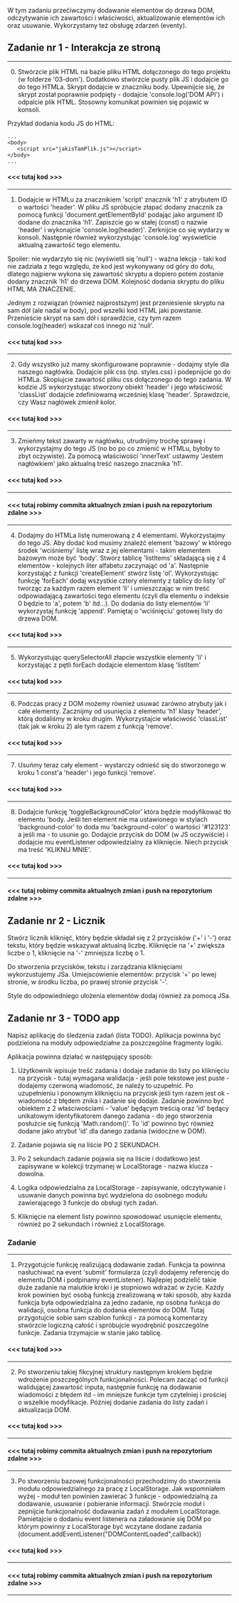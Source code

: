 

W tym zadaniu przećiwczymy dodawanie elementów do drzewa DOM, odczytywanie ich zawartości i właściwości, aktualizowanie elementów ich oraz usuwanie. Wykorzystamy też obsługę zdarzeń (eventy).

## Zadanie nr 1 - Interakcja ze stroną

---

0.  Stwórzcie plik HTML na bazie pliku HTML dołączonego do tego projektu (w folderze '03-dom').
    Dodatkowo stwórzcie pusty plik JS i dodajcie go do tego HTMLa. Skrypt dodajcie w znaczniku body.
    Upewnijcie się, że skrypt został poprawnie podpięty - dodajcie 'console.log('DOM API') i odpalcie plik HTML. Stosowny komunikat powinien się pojawić w konsoli.

Przykład dodania kodu JS do HTML:

```
...
<body>
   <script src="jakisTamPlik.js"></script>
</body>
...
```

#### <<< tutaj kod >>>

---

1. Dodajcie w HTMLu za znacznikiem 'script' znacznik 'h1' z atrybutem ID o wartości 'header'. W pliku JS spróbujcie złapać dodany znacznik za pomocą funkcji 'document.getElementById' podając jako argument ID dodane do znacznika 'h1'. Zapiszcie go w stałej (const) o nazwie 'header' i wykonajcie 'console.log(header)'. Zerknijcie co się wydarzy w konsoli. Następnie również wykorzystując 'console.log' wyświetlcie aktualną zawartość tego elementu.

Spoiler: nie wydarzyło się nic (wyświetli się 'null') - ważna lekcja - taki kod nie zadziała z tego względu, że kod jest wykonywany od góry do dołu, dlatego najpierw wykona się zawartość skryptu a dopiero potem zostanie dodany znacznik 'h1' do drzewa DOM. Kolejność dodania skryptu do pliku HTML MA ZNACZENIE.

Jednym z rozwiązań (również najprostszym) jest przeniesienie skryptu na sam dół (ale nadal w body), pod wszelki kod HTML jaki powstanie.
Przenieście skrypt na sam dół i sprawdźcie, czy tym razem console.log(header) wskazał coś innego niż 'null'.

#### <<< tutaj kod >>>

---

2. Gdy wszystko już mamy skonfigurowane poprawnie - dodajmy style dla naszego nagłówka. Dodajcie plik css (np. styles.css) i podepnijcie go do HTMLa. Skopiujcie zawartość pliku css dołączonego do tego zadania.
   W kodzie JS wykorzystując stworzony obiekt 'header' i jego właściwość 'classList' dodajcie zdefiniowamą wcześniej klasę 'header'.
   Sprawdzcie, czy Wasz nagłówek zmienił kolor.

#### <<< tutaj kod >>>

---

3. Zmieńmy tekst zawarty w nagłówku, utrudnijmy trochę sprawę i wykorzystajmy do tego JS (no bo po co zmienić w HTMLu, byłoby to zbyt oczywiste). Za pomocą właściwości 'innerText' ustawmy 'Jestem nagłówkiem' jako aktualną treść naszego znacznika 'h1'.

#### <<< tutaj kod >>>

---

#### <<< tutaj robimy commita aktualnych zmian i push na repozytorium zdalne >>>

---

4. Dodajmy do HTMLa listę numerowaną z 4 elementami. Wykorzystajmy do tego JS. Aby dodać kod musimy znaleźć element 'bazowy' w którego środek 'wciśniemy' listę wraz z jej elementami - takim elementem bazowym może być 'body'.
   Stwórz tablicę 'listItems' składającą się z 4 elementów - kolejnych liter alfabetu zaczynająć od 'a'. Następnie korzystająć z funkcji 'createElement' stwórz listę 'ol'. Wykorzystując funkcję 'forEach' dodaj wszystkie cztery elementy z tablicy do listy 'ol' tworząc za każdym razem element 'li' i umieszczając w nim treść odpowiadającą zawartości tego elementu (czyli dla elementu o indeksie 0 będzie to 'a', potem 'b' itd...). Do dodania do listy elementów 'li' wykorzystaj funkcję 'append'. Pamiętaj o 'wciśnięciu' gotowej listy do drzewa DOM.

#### <<< tutaj kod >>>

---

5. Wykorzystując querySelectorAll złapcie wszystkie elementy 'li' i korzystając z pętli forEach dodajcie elementom klasę 'listItem'

#### <<< tutaj kod >>>

---

6. Podczas pracy z DOM możemy również usuwać zarówno atrybuty jak i całe elementy. Zacznijmy od usunięcia z elementu 'h1' klasy 'header', którą dodaliśmy w kroku drugim. Wykorzystajcie właściwość 'classList' (tak jak w kroku 2) ale tym razem z funkcją 'remove'.

#### <<< tutaj kod >>>

---

7. Usuńmy teraz cały element - wystarczy odnieść się do stworzonego w kroku 1 const'a 'header' i jego funkcji 'remove'.

#### <<< tutaj kod >>>

---

8. Dodajcie funkcję 'toggleBackgroundColor' która będzie modyfikować tło elementu 'body. Jeśli ten element nie ma ustawionego w stylach 'background-color' to doda mu 'background-color' o wartości '#123123' a jeśli ma - to usunie go. Dodajcie przycisk do DOM (w JS oczywiście) i dodajcie mu eventListener odpowiedzialny za kliknięcie. Niech przycisk ma treść 'KLIKNIJ MNIE'.

#### <<< tutaj kod >>>

---

#### <<< tutaj robimy commita aktualnych zmian i push na repozytorium zdalne >>>

## Zadanie nr 2 - Licznik

Stwórz licznik kliknięć, który będzie składał się z 2 przycisków ('+' i '-') oraz tekstu, który będzie wskazywał aktualną liczbę. Kliknięcie na '+' zwiększa liczbe o 1, kliknięcie na '-' zmniejsza liczbę o 1.

Do stworzenia przycisków, tekstu i zarządzania kliknięciami wykorzustujemy JSa. Umiejscowienie elementów: przycisk '+' po lewej stronie, w środku liczba, po prawej stronie przycisk '-'.

Style do odpowiedniego ułożenia elementów dodaj również za pomocą JSa.

## Zadanie nr 3 - TODO app

Napisz aplikację do śledzenia zadań (lista TODO). Aplikacja powinna być podzielona na moduły odpowiedziałne za poszczególne fragmenty logiki.

Aplikacja powinna działać w następujący sposób:

1. Użytkownik wpisuje treść zadania i dodaje zadanie do listy po kliknięciu na przycisk - tutaj wymagana walidacja - jeśli pole tekstowe jest puste - dodajemy czerwoną wiadomość, że należy to uzupełnić. Po uzupełnieniu i ponownym kliknięciu na przycisk jeśli tym razem jest ok - wiadomość z błędem znika i zadanie się dodaje. Zadanie powinno być obiektem z 2 właściwościami - 'value' będącym treścią oraz 'id' będący unikatowym identyfikatorem danego zadania - do jego stworzenia posłużcie się funkcją 'Math.random()'. To 'id' powinno być również dodane jako atrybut 'id' dla danego zadania (widoczne w DOM).

2. Zadanie pojawia się na liście PO 2 SEKUNDACH.

3. Po 2 sekundach zadanie pojawia się na liście i dodatkowo jest zapisywane w kolekcji trzymanej w LocalStorage - nazwa klucza - dowolna.

4. Logika odpowiedzialna za LocalStorage - zapisywanie, odczytywanie i usuwanie danych powinna być wydzielona do osobnego modułu zawierającego 3 funkcje do obsługi tych zadań.

5. Kliknięcie na element listy powinno spowodować usunięcie elementu, również po 2 sekundach i również z LocalStorage.

### Zadanie

---

1. Przygotujcie funkcję realizującą dodawanie zadań. Funkcja ta powinna nasłuchiwać na event 'submit' formularza (czyli dodajemy referencję do elementu DOM i podpinamy eventListener).
   Najlepiej podzielić takie duże zadanie na malutkie kroki i je stopniowo wdrażać w życie. Każdy krok powinien być osobą funkcją zrealizowaną w taki sposób, aby każda funkcja była odpowiedzialna za jedno zadanie, np osobna funkcja do walidacji, osobna funkcja do dodania elementów do DOM.
   Tutaj przygotujcie sobie sam szablon funkcji - za pomocą komentarzy stwórzcie logiczną całość i spróbujcie wyodrębnić poszczególne funkcje. Zadania trzymajcie w stanie jako tablicę.

#### <<< tutaj kod >>>

---

2. Po stworzeniu takiej fikcyjnej struktury następnym krokiem będzie wdrożenie poszczególnych funkcjonalności. Polecam zacząć od funkcji walidującej zawartość inputa, następnie funkcję na dodawanie wiadomości z błędem itd - im mniejsze funkcje tym czytelniej i prościej o wszelkie modyfikacje. Później dodanie zadania do listy zadań i aktualizacja DOM.

#### <<< tutaj kod >>>

---

#### <<< tutaj robimy commita aktualnych zmian i push na repozytorium zdalne >>>

---

3. Po stworzeniu bazowej funkcjonalności przechodzimy do stworzenia modułu odpowiedzialnego za pracę z LocalStorage. Jak wspomniałem wyżej - moduł ten powinien zawierać 3 funkcje - odpowiedzialną za dodawanie, usuwanie i pobieranie informacji. Stwórzcie moduł i zepnijcie funkcjonalność dodawania zadań z modułem LocalStorage. Pamietajcie o dodaniu event listenera na załadowanie się DOM po którym powinny z LocalStorage być wczytane dodane zadania (document.addEventListener("DOMContentLoaded",callback))

#### <<< tutaj kod >>>

---

#### <<< tutaj robimy commita aktualnych zmian i push na repozytorium zdalne >>>

---
